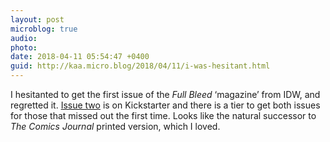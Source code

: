 ```yaml
---
layout: post
microblog: true
audio: 
photo: 
date: 2018-04-11 05:54:47 +0400
guid: http://kaa.micro.blog/2018/04/11/i-was-hesitant.html
---
```

I hesitanted to get the first issue of the _Full Bleed_ ‘magazine’ from IDW, and regretted it. [Issue two](https://www.kickstarter.com/projects/41834867/full-bleed-vol-2-deep-cuts?ref=home_featured) is on Kickstarter and there is a tier to get both issues for those that missed out the first time. Looks like the natural successor to _The Comics Journal_ printed version, which I loved.
